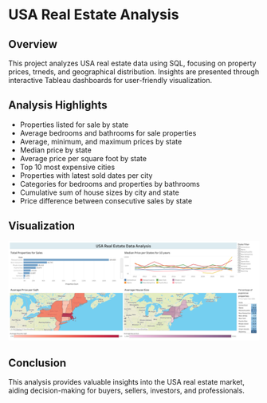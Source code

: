 # USA Real Estate Analysis 
## Overview
This project analyzes USA real estate data using SQL, focusing on property prices, trneds, and geographical distribution. Insights are presented through interactive Tableau dashboards for user-friendly visualization.
## Analysis Highlights
- Properties listed for sale by state
- Average bedrooms and bathrooms for sale properties
- Average, minimum, and maximum prices by state
- Median price by state
- Average price per square foot by state
- Top 10 most expensive cities
- Properties with latest sold dates per city
- Categories for bedrooms and properties by bathrooms
- Cumulative sum of house sizes by city and state
- Price difference between consecutive sales by state
## Visualization
![Viz](https://github.com/honnanes1/Real-Estate-Analysis/blob/45c89b3ae4319b2e36bbfb5182e4457381960645/real%20estate.png)
## Conclusion 
This analysis provides valuable insights into the USA real estate market, aiding decision-making for buyers, sellers, investors, and professionals.
